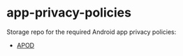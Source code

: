 # app-privacy-policies
Storage repo for the required Android app privacy policies:

* [APOD](/privacy-policy/apod.html)
